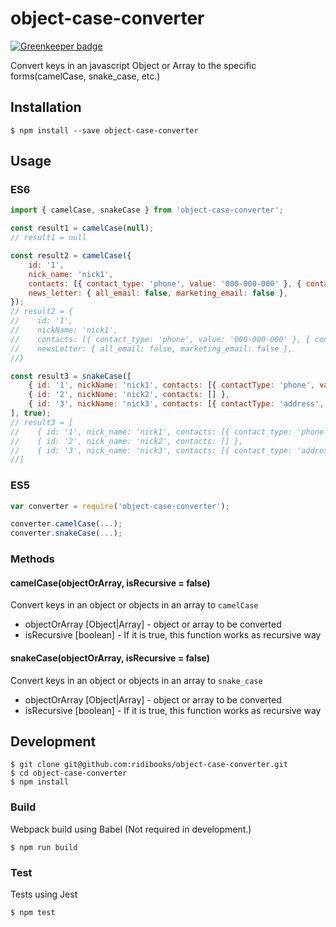 # object-case-converter

[![Greenkeeper badge](https://badges.greenkeeper.io/ridibooks/object-case-converter.svg)](https://greenkeeper.io/)

Convert keys in an javascript Object or Array to the specific forms(camelCase, snake_case, etc.)

## Installation

```
$ npm install --save object-case-converter
```

## Usage

### ES6
```javascript
import { camelCase, snakeCase } from 'object-case-converter';

const result1 = camelCase(null);
// result1 = null

const result2 = camelCase({
    id: '1',
    nick_name: 'nick1',
    contacts: [{ contact_type: 'phone', value: '000-000-000' }, { contact_type: 'email', value: 'test@email.com' }],
    news_letter: { all_email: false, marketing_email: false },
});
// result2 = {
//    id: '1',
//    nickName: 'nick1',
//    contacts: [{ contact_type: 'phone', value: '000-000-000' }, { contact_type: 'email', value: 'test@email.com' }],
//    newsLetter: { all_email: false, marketing_email: false },
//}

const result3 = snakeCase([
    { id: '1', nickName: 'nick1', contacts: [{ contactType: 'phone', value: '000-000-000' }, { contactType: 'email', value: 'test@email.com' }] },
    { id: '2', nickName: 'nick2', contacts: [] },
    { id: '3', nickName: 'nick3', contacts: [{ contactType: 'address', value: 'xxx' }] },
], true);
// result3 = [
//    { id: '1', nick_name: 'nick1', contacts: [{ contact_type: 'phone', value: '000-000-000' }, { contact_type: 'email', value: 'test@email.com' }] },
//    { id: '2', nick_name: 'nick2', contacts: [] },
//    { id: '3', nick_name: 'nick3', contacts: [{ contact_type: 'address', value: 'xxx' }] },
//]
```

### ES5
```javascript
var converter = require('object-case-converter');

converter.camelCase(...);
converter.snakeCase(...);

```

### Methods
#### camelCase(objectOrArray, isRecursive = false)

Convert keys in an object or objects in an array to `camelCase`

* objectOrArray [Object|Array] - object or array to be converted
* isRecursive [boolean] - If it is true, this function works as recursive way

#### snakeCase(objectOrArray, isRecursive = false)

Convert keys in an object or objects in an array to `snake_case`

* objectOrArray [Object|Array] - object or array to be converted
* isRecursive [boolean] - If it is true, this function works as recursive way

## Development

```
$ git clone git@github.com:ridibooks/object-case-converter.git
$ cd object-case-converter
$ npm install
```

### Build

Webpack build using Babel (Not required in development.)

```
$ npm run build
```

### Test

Tests using Jest

```
$ npm test
```
